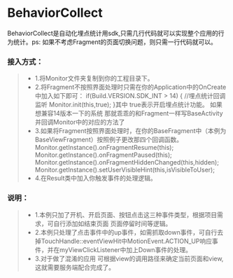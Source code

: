 # BehaviorCollect
BehaviorCollect是自动化埋点统计用sdk,只需几行代码就可以实现整个应用的行为统计。ps: 如果不考虑Fragment的页面切换问题，则只需一行代码就可以。

### 接入方式：
>* 1.将Monitor文件夹复制到你的工程目录下。
>* 2.将Fragment不按照界面处理时只需在你的Application中的OnCreate中加入如下即可：
      if(Build.VERSION.SDK_INT > 14) {  //埋点统计回调监听
               Monitor.init(this,true);
       }其中 true表示开启埋点统计功能。
       如果想兼容14版本一下的系统  那就乖乖的和Fragment一样写BaseActivity并回调Monitor中的对应的方法了
>* 3.如果将Fragment按照界面处理时，在你的BaseFragment中（本例为BaseViewFragment）按照例子更改那四个回调函数。
    Monitor.getInstance().onFragmentResume(this);
    Monitor.getInstance().onFragmentPaused(this);
    Monitor.getInstance().onFragmentHiddenChanged(this,hidden);
    Monitor.getInstance().setUserVisibleHint(this,isVisibleToUser);
>* 4.在Result类中加入你触发事件的处理逻辑。

### 说明：
>* 1.本例只加了开机、开启页面、按钮点击这三种事件类型，根据项目需求，可自行添加如结束页面 页面停留时间等逻辑。
>* 2.本例只处理了点击事件中的up事件，如需抓取down事件，可自行去掉TouchHandle::eventViewHit中MotionEvent.ACTION_UP响应事件，并在myViewClickListener中加上Down事件的处理。
>* 3.对于做了混淆的应用 可根据view的调用路径来确定当前页面和view,这就需要服务端配合完成了。

	
